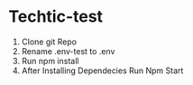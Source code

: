 # Techtic-test

1. Clone git Repo
2. Rename .env-test to .env
3. Run npm install
4. After Installing Dependecies Run Npm Start
